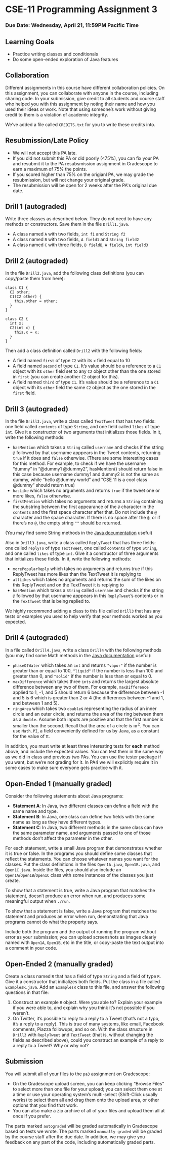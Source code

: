 # CSE-11 Programming Assignment 3
### Due Date: Wednesday, April 21, 11:59PM Pacific Time
## Learning Goals
- Practice writing classes and conditionals
- Do some open-ended exploration of Java features

## Collaboration
Different assignments in this course have different collaboration policies. On this assignment, you can collaborate with anyone in the course, including sharing code. In your submission, give credit to all students and course staff who helped you with this assignment by noting their name and how you used their ideas or work. Note that using someone’s work without giving credit to them is a violation of academic integrity.

We’ve added a file called ```CREDITS.txt``` for you to write these credits into.

## Resubmission/Late Policy
- We will not accept this PA late.
- If you did not submit this PA or did poorly (<75%), you can fix your PA and resubmit it to the PA resubsmission assignment in Gradescope to earn a maximum of 75% the points.
- If you scored higher than 75% on the origianl PA, we may grade the resubmission, but will not change your original grade.
- The resubmission will be open for 2 weeks after the PA's original due date.

## Drill 1 (autograded)
Write three classes as described below. They do not need to have any methods or constructors. Save them in the file ```Drill1.java```.

- A class named ```A``` with two fields, ```int f1``` and ```String f2```
- A class named ```B``` with two fields, ```A field1``` and ```String field2```
- A class named ```C``` with three fields, ```B fieldB```, ```A fieldA```, ```int field3```

## Drill 2 (autograded)
In the file ```Drill2.java```, add the following class definitions (you can copy/paste them from here):

```
class C1 {
  C2 other;
  C1(C2 other) {
    this.other = other;
  }
}

class C2 {
  int x;
  C2(int x) {
    this.x = x;
  }
}
```
Then add a class definition called ```Drill2``` with the following fields:

- A field named ```first``` of type ```C2``` with its ```x``` field equal to 10
- A field named ```second``` of type ```C1```. It’s value should be a reference to a ```C1``` object with its ```other``` field set to any ```C2``` object other than the one stored in ```first``` (you can create another ```C2``` object for this).
- A field named ```third``` of type ```C1```. It’s value should be a reference to a ```C1``` object with its ```other``` field the same ```C2``` object as the one stored in the ```first``` field.

## Drill 3 (autograded)
In the file ```Drill3.java```, write a class called ```TextTweet``` that has two fields: one field called ```contents``` of type ```String```, and one field called ```likes``` of type ```int```. Give it a constructor of two arguments that initializes those fields. In it, write the following methods:

- ```hasMention``` which takes a ```String``` called ```username``` and checks if the string ```@``` followed by that username apppears in the Tweet contents, returning ```true``` if it does and ```false``` otherwise. (There are some interesting cases for this method. For example, to check if we have the username “dummy” in “@dummy1 @dummy2”, hasMention() should return false in this case because username dummy1 and dummy2 is not the same as dummy, while “hello @dummy world” and “CSE 11 is a cool class @dummy” should return true)
- ```hasLike``` which takes no arguments and returns ```true``` if the tweet one or more likes, ```false``` otherwise.
- ```firstMention``` which takes no arguments and returns a ```String``` containing the substring between the first appearance of the ```@``` character in the ```contents``` and the first space character after that. Do not include the ```@``` character and the space character. If there is no space after the ```@```, or if there’s no ```@```, the empty string ```""``` should be returned.

(You may find some String methods in the [Java documentation](https://docs.oracle.com/en/java/javase/15/docs/api/java.base/java/lang/String.html#method.summary) useful)

Also in ```Drill3.java```, write a class called ```ReplyTweet``` that has three fields: one called ```replyTo``` of type ```TextTweet```, one called ```contents``` of type ```String```, and one called ```likes``` of type ```int```. Give it a constructor of three arguments that initializes these fields. In it, write the following methods:

- ```morePopularReply``` which takes no arguments and returns true if this ReplyTweet has more likes than the TextTweet it is replying to
- ```allLikes``` which takes no arguments and returns the sum of the likes on this ReplyTweet and on the TextTweet it is replying to
- ```hasMention``` which takes a ```String``` called ```username``` and checks if the string ```@``` followed by that username apppears in this ```ReplyTweet```’s contents or in the ```TextTweet``` that is being replied to.

We highly recommend adding a class to this file called ```Drill3``` that has any tests or examples you used to help verify that your methods worked as you expected.


## Drill 4 (autograded)
In a file called ```Drill4.java```, write a class ```Drill4``` with the following methods (you may find some Math methods in the [Java documentation](https://docs.oracle.com/en/java/javase/15/docs/api/java.base/java/lang/Math.html#method.summary) useful): 

- ```phaseOfWater``` which takes an ```int``` and returns ```"vapor"``` if the number is greater than or equal to 100, ```"liquid"``` if the number is less than 100 and greater than 0, and ```"solid"``` if the number is less than or equal to 0.
- ```maxDifference``` which takes three ```ints``` and returns the largest absolute difference between any two of them. For example, ```maxDifference``` applied to 1, -1, and 5 should return 6 because the difference between -1 and 5 is 6 which is greater than 2 or 4 (the differences between -1 and 1, and between 1 and 5). 
- ```ringArea``` which takes two ```double```s representing the radius of an inner circle and an outer circle, and returns the area of the ring between them as a ```double```. Assume both inputs are positive and that the first number is smaller than the second. Recall that the area of a circle is πr<sup>2</sup>. You can use ```Math.PI```, a field conveniently defined for us by Java, as a constant for the value of π.

In addition, you must write at least three interesting tests for **each** method above, and include the expected values. You can test them in the same way as we did in class and previous two PAs. You can use the tester package if you want, but we’re not grading for it. In PA4 we will explicitly require it in some cases to make sure everyone gets practice with it.



## Open-Ended 1 (manually graded)
Consider the following statements about Java programs:

- **Statement A**: In Java, two different classes can define a field with the same name and type.
- **Statement B**: In Java, one class can define two fields with the same name as long as they have different types.
- **Statement C**: In Java, two different methods in the same class can have the same parameter name, and arguments passed to one of those methods don’t affect the parameter in the other.

For each statement, write a small Java program that demonstrates whether it is true or false. In the programs you should define some classes that reflect the statements. You can choose whatever names you want for the classes. Put the class definitions in the files ```Open1A.java```, ```Open1B.java```, and ```Open1C.java```. Inside the files, you should also include an ```Open1A```/```Open1B```/```Open1C``` class with some instances of the classes you just create.

To show that a statement is true, write a Java program that matches the statement, doesn’t produce an error when run, and produces some meaningful output when ```./run```.

To show that a statement is false, write a Java program that matches the statement and produces an error when run, demonstrating that Java programs cannot do what the property says.

Include both the program and the output of running the program without error as your submission; you can upload screenshots as images clearly named with ```Open1A```, ```Open1B```, etc in the title, or copy-paste the text output into a comment in your code.

## Open-Ended 2 (manually graded)
Create a class named ```R``` that has a field of type ```String``` and a field of type ```R```. Give it a constructor that initializes both fields. Put the class in a file called ```ExamplesR.java```. Add an ```ExamplesR``` class to this file, and answer the following questions in that file:

1. Construct an example ```R``` object. Were you able to? Explain your example if you were able to, and explain why you think it’s not possible if you weren’t.
2. On Twitter, it’s possible to reply to a reply to a Tweet (that’s not a typo, it’s a reply to a reply). This is true of many systems, like email, Facebook comments, Piazza followups, and so on. With the class structure in ```Drill3``` with ```ReplyTweet``` and ```TextTweet``` (that is, without changing the fields as described above), could you construct an example of a reply to a reply to a Tweet? Why or why not?

## Submission
You will submit all of your files to the ```pa3``` assignment on Gradescope:

- On the Gradescope upload screen, you can keep clicking “Browse Files” to select more than one file for your upload; you can select them one at a time or use your operating system’s multi-select (Shift-Click usually works) to select them all and drag them onto the upload area, or other options that you find that work.
- You can also make a zip archive of all of your files and upload them all at once if you prefer.

The parts marked ```autograded``` will be graded automatically in Gradescope based on tests we wrote. The parts marked ```manually graded``` will be graded by the course staff after the due date. In addition, we may give you feedback on any part of the code, including automatically graded parts.
